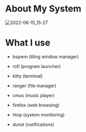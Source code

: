 
# About My System <a name="About"></a>

![2022-06-15_15-27](https://user-images.githubusercontent.com/95656575/174120841-2615086f-a44f-4b2e-b132-df9f2cde78bb.png)

# What I use

- bspwm (tiling window manager)
  
- rofi (program launcher)
  
- kitty (terminal)
  
- ranger (file manager)
  
- cmus (music player)
  
- firefox (web browsing)
  
- htop (system monitoring)
  
- dunst (notifications)
